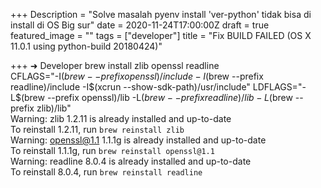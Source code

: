 +++
Description = "Solve masalah pyenv install 'ver-python' tidak bisa di install di OS Big sur"
date = 2020-11-24T17:00:00Z
draft = true
featured_image = ""
tags = ["developer"]
title = "Fix BUILD FAILED (OS X 11.0.1 using python-build 20180424)"

+++
➜ Developer brew install zlib openssl readline  
CFLAGS="-I$(brew --prefix openssl)/include -I$(brew --prefix readline)/include -I$(xcrun --show-sdk-path)/usr/include" LDFLAGS="-L$(brew --prefix openssl)/lib -L$(brew --prefix readline)/lib -L$(brew --prefix zlib)/lib"  
Warning: zlib 1.2.11 is already installed and up-to-date  
To reinstall 1.2.11, run `brew reinstall zlib`  
Warning: openssl@1.1 1.1.1g is already installed and up-to-date  
To reinstall 1.1.1g, run `brew reinstall openssl@1.1`  
Warning: readline 8.0.4 is already installed and up-to-date  
To reinstall 8.0.4, run `brew reinstall readline`